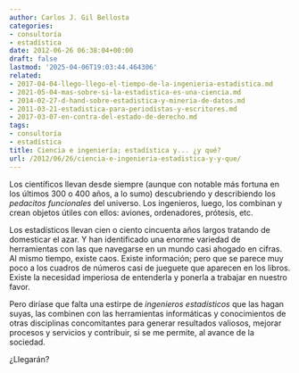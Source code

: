 ```yaml
---
author: Carlos J. Gil Bellosta
categories:
- consultoría
- estadística
date: 2012-06-26 06:38:04+00:00
draft: false
lastmod: '2025-04-06T19:03:44.464306'
related:
- 2017-04-04-llego-llego-el-tiempo-de-la-ingenieria-estadistica.md
- 2021-05-04-mas-sobre-si-la-estadistica-es-una-ciencia.md
- 2014-02-27-d-hand-sobre-estadistica-y-mineria-de-datos.md
- 2011-03-21-estadistica-para-periodistas-y-escritores.md
- 2017-03-07-en-contra-del-estado-de-derecho.md
tags:
- consultoría
- estadística
title: Ciencia e ingeniería; estadística y... ¿y qué?
url: /2012/06/26/ciencia-e-ingenieria-estadistica-y-y-que/
---
```


Los científicos llevan desde siempre (aunque con notable más fortuna en los últimos 300 o 400 años, a lo sumo) descubriendo y describiendo los _pedacitos funcionales_ del universo. Los ingenieros, luego, los combinan y crean objetos útiles con ellos: aviones, ordenadores, prótesis, etc.

Los estadísticos llevan cien o ciento cincuenta años largos tratando de domesticar el azar. Y han identificado una enorme variedad de herramientas con las que navegarse en un mundo casi ahogado en cifras. Al mismo tiempo, existe caos. Existe información; pero que se parece muy poco a los cuadros de números casi de jueguete que aparecen en los libros. Existe la necesidad imperiosa de entenderla y ponerla a trabajar en nuestro favor.

Pero diríase que falta una estirpe de _ingenieros estadísticos_ que las hagan suyas, las combinen con las herramientas informáticas y conocimientos de otras disciplinas concomitantes para generar resultados valiosos, mejorar procesos y servicios y contribuir, si se me permite, al avance de la sociedad.

¿Llegarán?